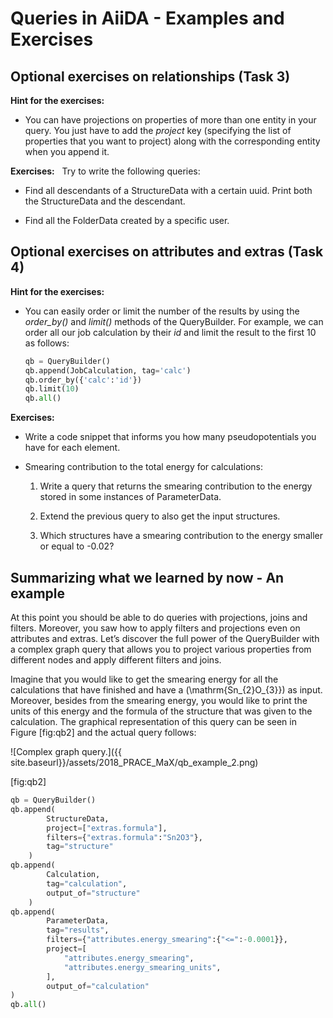 Queries in AiiDA - Examples and Exercises
=========================================

Optional exercises on relationships (Task 3)
--------------------------------------------

**Hint for the exercises:**

-   You can have projections on properties of more than one entity in your query. You just have to add the *project* key (specifying the list of properties that you want to project) along with the corresponding entity when you append it.

**Exercises:**
 
Try to write the following queries:

-   Find all descendants of a StructureData with a certain uuid. Print both the StructureData and the descendant.

-   Find all the FolderData created by a specific user.

Optional exercises on attributes and extras (Task 4)
----------------------------------------------------

**Hint for the exercises:**

-   You can easily order or limit the number of the results by using the *order\_by()* and *limit()* methods of the QueryBuilder. For example, we can order all our job calculation by their *id* and limit the result to the first 10 as follows:

    ``` python
    qb = QueryBuilder()
    qb.append(JobCalculation, tag='calc')
    qb.order_by({'calc':'id'})
    qb.limit(10)
    qb.all()
    ```

**Exercises:**

-   Write a code snippet that informs you how many pseudopotentials you have for each element.

-   Smearing contribution to the total energy for calculations:

    1.  Write a query that returns the smearing contribution to the energy stored in some instances of ParameterData.

    2.  Extend the previous query to also get the input structures.

    3.  Which structures have a smearing contribution to the energy smaller or equal to -0.02?

Summarizing what we learned by now - An example
-----------------------------------------------

At this point you should be able to do queries with projections, joins and filters. Moreover, you saw how to apply filters and projections even on attributes and extras. Let’s discover the full power of the QueryBuilder with a complex graph query that allows you to project various properties from different nodes and apply different filters and joins.

Imagine that you would like to get the smearing energy for all the calculations that have finished and have a \(\mathrm{Sn_{2}O_{3}}\) as input. Moreover, besides from the smearing energy, you would like to print the units of this energy and the formula of the structure that was given to the calculation. The graphical representation of this query can be seen in Figure [fig:qb2] and the actual query follows:

![Complex graph query.]({{ site.baseurl}}/assets/2018_PRACE_MaX/qb_example_2.png)

[fig:qb2]

``` python
qb = QueryBuilder()
qb.append(
        StructureData,
        project=["extras.formula"],
        filters={"extras.formula":"Sn2O3"},
        tag="structure"
    )
qb.append(
        Calculation,
        tag="calculation",
        output_of="structure"
    )
qb.append(
        ParameterData,
        tag="results",
        filters={"attributes.energy_smearing":{"<=":-0.0001}},
        project=[
            "attributes.energy_smearing",
            "attributes.energy_smearing_units",
        ],
        output_of="calculation"
)
qb.all()
```
